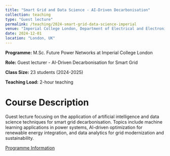 ```yaml
---
title: "Smart Grid and Data Science - AI-Driven Decarbonisation"
collection: teaching
type: "Guest lecture"
permalink: /teaching/2024-smart-grid-data-science-imperial
venue: "Imperial College London, Department of Electrical and Electronic Engineering"
date: 2024-12-01
location: "London, UK"
---
```


**Programme:** M.Sc. Future Power Networks at Imperial College London

**Role:** Guest lecturer - AI-Driven Decarbonisation for Smart Grid

**Class Size:** 23 students (2024-2025)

**Teaching Load:** 2-hour teaching

Course Description
======
Guest lecture focusing on the application of artificial intelligence and data science techniques for smart grid decarbonisation. Topics include machine learning applications in power systems, AI-driven optimization for renewable energy integration, and data analytics for grid modernization and sustainability.

[Programme Information](https://www.imperial.ac.uk/study/courses/postgraduate-taught/future-power-networks/) 